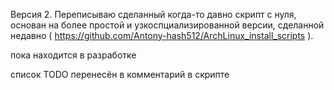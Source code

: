 Версия 2. Переписываю сделанный когда-то давно скрипт с нуля,
основан на более простой и узкоспциализированной версии, сделанной недавно ( https://github.com/Antony-hash512/ArchLinux_install_scripts ).

пока находится в разработке

список TODO перенесён в комментарий в скрипте 

